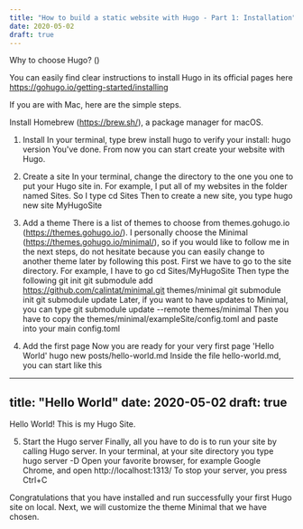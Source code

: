 ```yaml
---
title: "How to build a static website with Hugo - Part 1: Installation"
date: 2020-05-02
draft: true
---
```


Why to choose Hugo? ()

You can easily find clear instructions to install Hugo in its official pages here https://gohugo.io/getting-started/installing

If you are with Mac, here are the simple steps. 

Install Homebrew (https://brew.sh/), a package manager for macOS. 

1. Install
In your terminal, type
brew install hugo
to verify your install: hugo version
You've done. From now you can start create your website with Hugo.

2. Create a site
In your terminal, change the directory to the one you one to put your Hugo site in. For example, I put all of my websites in the folder named Sites. So I type
cd Sites
Then to create a new site, you type
hugo new site MyHugoSite

3. Add a theme
There is a list of themes to choose from themes.gohugo.io (https://themes.gohugo.io/). I personally choose the Minimal (https://themes.gohugo.io/minimal/), so if you would like to follow me in the next steps, do not hesitate because you can easily change to another theme later by following this post. 
First we have to go to the site directory. For example, I have to go 
cd Sites/MyHugoSite
Then type the following
git init
git submodule add https://github.com/calintat/minimal.git themes/minimal
git submodule init
git submodule update
Later, if you want to have updates to Minimal, you can type
git submodule update --remote themes/minimal
Then you have to copy the themes/minimal/exampleSite/config.toml and paste into your main config.toml

4. Add the first page
Now you are ready for your very first page 'Hello World'
hugo new posts/hello-world.md
Inside the file hello-world.md, you can start like this
---
title: "Hello World"
date: 2020-05-02
draft: true
---
Hello World! This is my Hugo Site.

5. Start the Hugo server
Finally, all you have to do is to run your site by calling Hugo server. In your terminal, at your site directory you type
hugo server -D
Open your favorite browser, for example Google Chrome, and open http://localhost:1313/
To stop your server, you press Ctrl+C

Congratulations that you have installed and run successfully your first Hugo site on local. Next, we will customize the theme Minimal that we have chosen. 